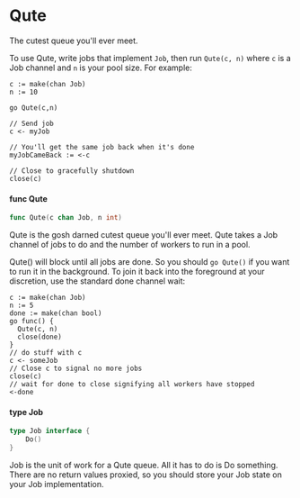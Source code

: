 # Qute

The cutest queue you'll ever meet.

To use Qute, write jobs that implement `Job`, then run `Qute(c, n)` where `c` is a Job channel and `n` is your pool size. For example:

```golang
c := make(chan Job)
n := 10

go Qute(c,n)

// Send job
c <- myJob

// You'll get the same job back when it's done
myJobCameBack := <-c

// Close to gracefully shutdown
close(c)
```

#### func  Qute

```go
func Qute(c chan Job, n int)
```
Qute is the gosh darned cutest queue you'll ever meet. Qute takes a Job channel
of jobs to do and the number of workers to run in a pool.

Qute() will block until all jobs are done. So you should `go Qute()` if you want
to run it in the background. To join it back into the foreground at your
discretion, use the standard done channel wait:

    c := make(chan Job)
    n := 5
    done := make(chan bool)
    go func() {
      Qute(c, n)
      close(done)
    }
    // do stuff with c
    c <- someJob
    // Close c to signal no more jobs
    close(c)
    // wait for done to close signifying all workers have stopped
    <-done

#### type Job

```go
type Job interface {
	Do()
}
```

Job is the unit of work for a Qute queue. All it has to do is Do something.
There are no return values proxied, so you should store your Job state on your
Job implementation.
